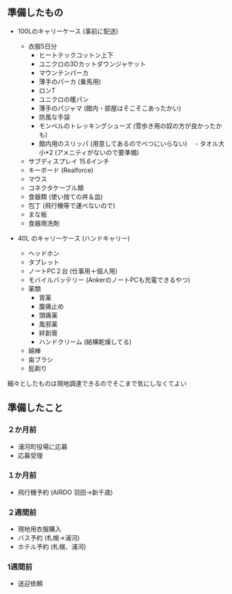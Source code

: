 ## 準備したもの
- 100Lのキャリーケース (事前に配送)
  - 衣服5日分
    - ヒートテックコットン上下
    - ユニクロの3Dカットダウンジャケット
    - マウンテンパーカ
    - 薄手のパーカ (乗馬用)
    - ロンT
    - ユニクロの暖パン
    - 薄手のパジャマ (館内・部屋はそこそこあったかい)
    - 防風な手袋 
    - モンベルのトレッキングシューズ (雪歩き用の奴の方が良かったかも)
    - 館内用のスリッパ (用意してあるのでべつにいらない)
　- タオル大小*2 (アメニティがないので要準備)
  - サブディスプレイ 15.6インチ
  - キーボード (Realforce)
  - マウス
  - コネクタケーブル類
  - 食器類 (使い捨ての丼＆皿)
  - 包丁 (飛行機等で運べないので)
  - まな板
  - 食器用洗剤


- 40L のキャリーケース (ハンドキャリー)
  - ヘッドホン
  - タブレット
  - ノートPC２台 (仕事用＋個人用)
  - モバイルバッテリー (AnkerのノートPCも充電できるやつ)
  - 薬類
    - 胃薬
    - 腹痛止め
    - 頭痛薬
    - 風邪薬
    - 絆創膏
    - ハンドクリーム (結構乾燥してる)
  - 綿棒
  - 歯ブラシ
  - 髭剃り

細々としたものは現地調達できるのでそこまで気にしなくてよい


## 準備したこと
### ２か月前
- 浦河町役場に応募
- 応募受理
### １か月前
- 飛行機予約 (AIRDO 羽田→新千歳)
### ２週間前
- 現地用衣服購入
- バス予約 (札幌→浦河)
- ホテル予約 (札幌、浦河)
### 1週間前
- 送迎依頼